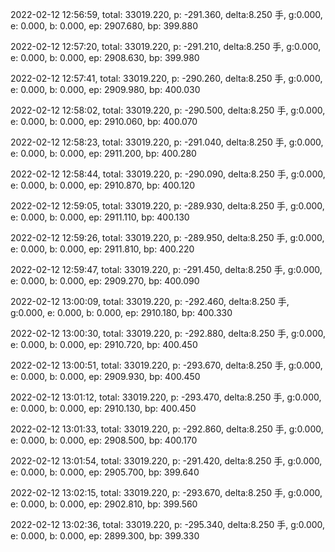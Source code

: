 2022-02-12 12:56:59, total: 33019.220, p: -291.360, delta:8.250 手, g:0.000, e: 0.000, b: 0.000, ep: 2907.680, bp: 399.880

2022-02-12 12:57:20, total: 33019.220, p: -291.210, delta:8.250 手, g:0.000, e: 0.000, b: 0.000, ep: 2908.630, bp: 399.980

2022-02-12 12:57:41, total: 33019.220, p: -290.260, delta:8.250 手, g:0.000, e: 0.000, b: 0.000, ep: 2909.980, bp: 400.030

2022-02-12 12:58:02, total: 33019.220, p: -290.500, delta:8.250 手, g:0.000, e: 0.000, b: 0.000, ep: 2910.060, bp: 400.070

2022-02-12 12:58:23, total: 33019.220, p: -291.040, delta:8.250 手, g:0.000, e: 0.000, b: 0.000, ep: 2911.200, bp: 400.280

2022-02-12 12:58:44, total: 33019.220, p: -290.090, delta:8.250 手, g:0.000, e: 0.000, b: 0.000, ep: 2910.870, bp: 400.120

2022-02-12 12:59:05, total: 33019.220, p: -289.930, delta:8.250 手, g:0.000, e: 0.000, b: 0.000, ep: 2911.110, bp: 400.130

2022-02-12 12:59:26, total: 33019.220, p: -289.950, delta:8.250 手, g:0.000, e: 0.000, b: 0.000, ep: 2911.810, bp: 400.220

2022-02-12 12:59:47, total: 33019.220, p: -291.450, delta:8.250 手, g:0.000, e: 0.000, b: 0.000, ep: 2909.270, bp: 400.090

2022-02-12 13:00:09, total: 33019.220, p: -292.460, delta:8.250 手, g:0.000, e: 0.000, b: 0.000, ep: 2910.180, bp: 400.330

2022-02-12 13:00:30, total: 33019.220, p: -292.880, delta:8.250 手, g:0.000, e: 0.000, b: 0.000, ep: 2910.720, bp: 400.450

2022-02-12 13:00:51, total: 33019.220, p: -293.670, delta:8.250 手, g:0.000, e: 0.000, b: 0.000, ep: 2909.930, bp: 400.450

2022-02-12 13:01:12, total: 33019.220, p: -293.470, delta:8.250 手, g:0.000, e: 0.000, b: 0.000, ep: 2910.130, bp: 400.450

2022-02-12 13:01:33, total: 33019.220, p: -292.860, delta:8.250 手, g:0.000, e: 0.000, b: 0.000, ep: 2908.500, bp: 400.170

2022-02-12 13:01:54, total: 33019.220, p: -291.420, delta:8.250 手, g:0.000, e: 0.000, b: 0.000, ep: 2905.700, bp: 399.640

2022-02-12 13:02:15, total: 33019.220, p: -293.670, delta:8.250 手, g:0.000, e: 0.000, b: 0.000, ep: 2902.810, bp: 399.560

2022-02-12 13:02:36, total: 33019.220, p: -295.340, delta:8.250 手, g:0.000, e: 0.000, b: 0.000, ep: 2899.300, bp: 399.330